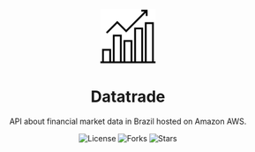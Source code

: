 <p align="center">
  <img alt="Datatrade Icon" src=".github/icon.svg" width="100px">
</p>

<h1 align="center">Datatrade</h1>

<p align="center">
  API about financial market data in Brazil hosted on Amazon AWS.
</p>

<p align="center">
  <img  src="https://img.shields.io/static/v1?label=license&message=MIT&color=ffffff&labelColor=121214" alt="License">
  
  <img src="https://img.shields.io/github/forks/joziasmartini/datatrade?label=forks&message=MIT&color=ffffff&labelColor=121214" alt="Forks">     

  <img src="https://img.shields.io/github/stars/joziasmartini/datatrade?label=stars&message=MIT&color=ffffff&labelColor=121214" alt="Stars">
</p>